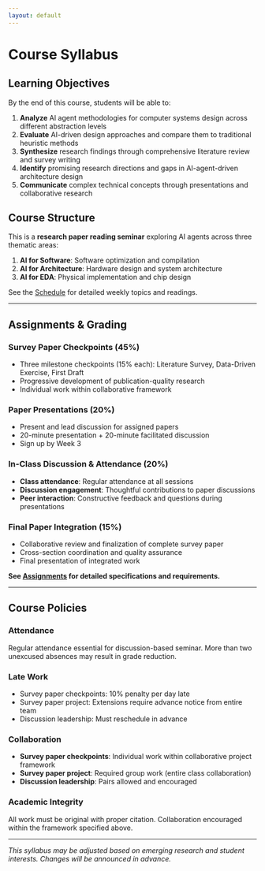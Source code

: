 ```yaml
---
layout: default
---
```


# Course Syllabus

## Learning Objectives

By the end of this course, students will be able to:

1. **Analyze** AI agent methodologies for computer systems design across different abstraction levels
2. **Evaluate** AI-driven design approaches and compare them to traditional heuristic methods
3. **Synthesize** research findings through comprehensive literature review and survey writing
4. **Identify** promising research directions and gaps in AI-agent-driven architecture design
5. **Communicate** complex technical concepts through presentations and collaborative research

## Course Structure

This is a **research paper reading seminar** exploring AI agents across three thematic areas:

1. **AI for Software**: Software optimization and compilation
2. **AI for Architecture**: Hardware design and system architecture  
3. **AI for EDA**: Physical implementation and chip design

See the [Schedule](schedule.md) for detailed weekly topics and readings.

---

## Assignments & Grading

### Survey Paper Checkpoints (45%)
- Three milestone checkpoints (15% each): Literature Survey, Data-Driven Exercise, First Draft
- Progressive development of publication-quality research
- Individual work within collaborative framework

### Paper Presentations (20%)
- Present and lead discussion for assigned papers
- 20-minute presentation + 20-minute facilitated discussion
- Sign up by Week 3

### In-Class Discussion & Attendance (20%)
- **Class attendance**: Regular attendance at all sessions
- **Discussion engagement**: Thoughtful contributions to paper discussions
- **Peer interaction**: Constructive feedback and questions during presentations

### Final Paper Integration (15%)
- Collaborative review and finalization of complete survey paper
- Cross-section coordination and quality assurance
- Final presentation of integrated work

**See [Assignments](assignments) for detailed specifications and requirements.**

---

## Course Policies

### Attendance
Regular attendance essential for discussion-based seminar. More than two unexcused absences may result in grade reduction.

### Late Work
- Survey paper checkpoints: 10% penalty per day late
- Survey paper project: Extensions require advance notice from entire team
- Discussion leadership: Must reschedule in advance

### Collaboration
- **Survey paper checkpoints**: Individual work within collaborative project framework
- **Survey paper project**: Required group work (entire class collaboration)
- **Discussion leadership**: Pairs allowed and encouraged

### Academic Integrity
All work must be original with proper citation. Collaboration encouraged within the framework specified above.

---

*This syllabus may be adjusted based on emerging research and student interests. Changes will be announced in advance.*